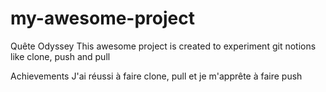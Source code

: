 # my-awesome-project
Quête Odyssey
This awesome project is created to experiment git notions like clone, push and pull


Achievements
J'ai réussi à faire clone, pull et je m'apprête à faire push
